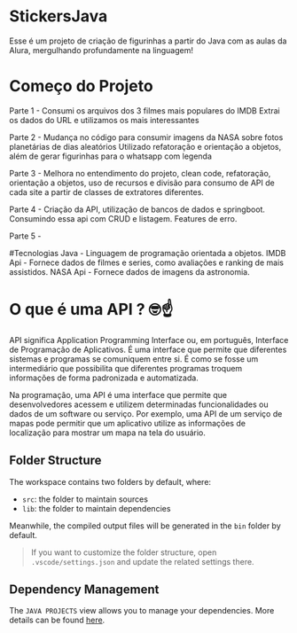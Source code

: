# StickersJava

Esse é um projeto de criação de figurinhas a partir do Java com as aulas da Alura, mergulhando profundamente na linguagem!

# Começo do Projeto

Parte 1 -
Consumi os arquivos dos 3 filmes mais populares do IMDB
Extrai os dados do URL e utilizamos os mais interessantes

Parte 2 - Mudança no código para consumir imagens da NASA sobre fotos planetárias de dias aleatórios Utilizado refatoração e orientação a objetos, além de gerar figurinhas para o whatsapp com legenda

Parte 3 - Melhora no entendimento do projeto, clean code, refatoração, orientação a objetos, uso de recursos e divisão para consumo de API de cada site a partir de classes de extratores diferentes.

Parte 4 - Criação da API, utilização de bancos de dados e springboot. Consumindo essa api com CRUD e listagem. Features de erro.

Parte 5 -

#Tecnologias
Java - Linguagem de programação orientada a objetos.
IMDB Api - Fornece dados de filmes e series, como avaliações e ranking de mais assistidos.
NASA Api - Fornece dados de imagens da astronomia.

# O que é uma API ? 🤓☝️

API significa Application Programming Interface ou, em português, Interface de Programação de Aplicativos. É uma interface que permite que diferentes sistemas e programas se comuniquem entre si. É como se fosse um intermediário que possibilita que diferentes programas troquem informações de forma padronizada e automatizada.

Na programação, uma API é uma interface que permite que desenvolvedores acessem e utilizem determinadas funcionalidades ou dados de um software ou serviço. Por exemplo, uma API de um serviço de mapas pode permitir que um aplicativo utilize as informações de localização para mostrar um mapa na tela do usuário.

## Folder Structure

The workspace contains two folders by default, where:

- `src`: the folder to maintain sources
- `lib`: the folder to maintain dependencies

Meanwhile, the compiled output files will be generated in the `bin` folder by default.

> If you want to customize the folder structure, open `.vscode/settings.json` and update the related settings there.

## Dependency Management

The `JAVA PROJECTS` view allows you to manage your dependencies. More details can be found [here](https://github.com/microsoft/vscode-java-dependency#manage-dependencies).
